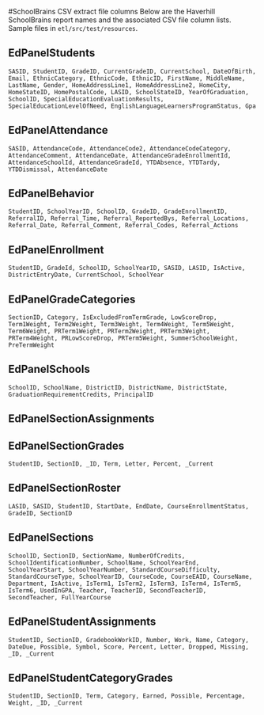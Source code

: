 #SchoolBrains CSV extract file columns
Below are the Haverhill SchoolBrains report names and the associated CSV file column lists.  Sample files in `etl/src/test/resources`.

## EdPanelStudents
    SASID, StudentID, GradeID, CurrentGradeID, CurrentSchool, DateOfBirth, Email, EthnicCategory, EthnicCode, EthnicID, FirstName, MiddleName, LastName, Gender, HomeAddressLine1, HomeAddressLine2, HomeCity, HomeStateID, HomePostalCode, LASID, SchoolStateID, YearOfGraduation, SchoolID, SpecialEducationEvaluationResults, SpecialEducationLevelOfNeed, EnglishLanguageLearnersProgramStatus, Gpa
## EdPanelAttendance
    SASID, AttendanceCode, AttendanceCode2, AttendanceCodeCategory, AttendanceComment, AttendanceDate, AttendanceGradeEnrollmentId, AttendanceSchoolId, AttendanceGradeId, YTDAbsence, YTDTardy, YTDDismissal, AttendanceDate
## EdPanelBehavior
    StudentID, SchoolYearID, SchoolID, GradeID, GradeEnrollmentID, ReferralID, Referral_Time, Referral_ReportedBys, Referral_Locations, Referral_Date, Referral_Comment, Referral_Codes, Referral_Actions
## EdPanelEnrollment
    StudentID, GradeId, SchoolID, SchoolYearID, SASID, LASID, IsActive, DistrictEntryDate, CurrentSchool, SchoolYear
## EdPanelGradeCategories
    SectionID, Category, IsExcludedFromTermGrade, LowScoreDrop, Term1Weight, Term2Weight, Term3Weight, Term4Weight, Term5Weight, Term6Weight, PRTerm1Weight, PRTerm2Weight, PRTerm3Weight, PRTerm4Weight, PRLowScoreDrop, PRTerm5Weight, SummerSchoolWeight, PreTermWeight
## EdPanelSchools
    SchoolID, SchoolName, DistrictID, DistrictName, DistrictState, GraduationRequirementCredits, PrincipalID
## EdPanelSectionAssignments

## EdPanelSectionGrades
    StudentID, SectionID, _ID, Term, Letter, Percent, _Current
## EdPanelSectionRoster
    LASID, SASID, StudentID, StartDate, EndDate, CourseEnrollmentStatus, GradeID, SectionID
## EdPanelSections
    SchoolID, SectionID, SectionName, NumberOfCredits, SchoolIdentificationNumber, SchoolName, SchoolYearEnd, SchoolYearStart, SchoolYearNumber, StandardCourseDifficulty, StandardCourseType, SchoolYearID, CourseCode, CourseEAID, CourseName, Department, IsActive, IsTerm1, IsTerm2, IsTerm3, IsTerm4, IsTerm5, IsTerm6, UsedInGPA, Teacher, TeacherID, SecondTeacherID, SecondTeacher, FullYearCourse
## EdPanelStudentAssignments
    StudentID, SectionID, GradebookWorkID, Number, Work, Name, Category, DateDue, Possible, Symbol, Score, Percent, Letter, Dropped, Missing, _ID, _Current
## EdPanelStudentCategoryGrades
    StudentID, SectionID, Term, Category, Earned, Possible, Percentage, Weight, _ID, _Current